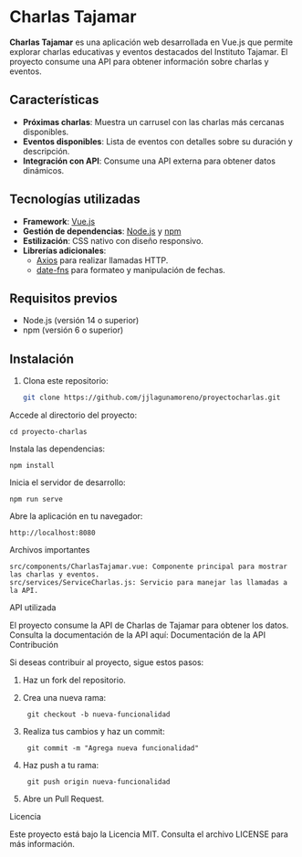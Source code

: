 # Charlas Tajamar

**Charlas Tajamar** es una aplicación web desarrollada en Vue.js que permite explorar charlas educativas y eventos destacados del Instituto Tajamar. El proyecto consume una API para obtener información sobre charlas y eventos.

## Características

- **Próximas charlas**: Muestra un carrusel con las charlas más cercanas disponibles.
- **Eventos disponibles**: Lista de eventos con detalles sobre su duración y descripción.
- **Integración con API**: Consume una API externa para obtener datos dinámicos.

## Tecnologías utilizadas

- **Framework**: [Vue.js](https://vuejs.org/)
- **Gestión de dependencias**: [Node.js](https://nodejs.org/) y [npm](https://www.npmjs.com/)
- **Estilización**: CSS nativo con diseño responsivo.
- **Librerías adicionales**:
  - [Axios](https://axios-http.com/) para realizar llamadas HTTP.
  - [date-fns](https://date-fns.org/) para formateo y manipulación de fechas.

## Requisitos previos

- Node.js (versión 14 o superior)
- npm (versión 6 o superior)

## Instalación

1. Clona este repositorio:
   ```bash
   git clone https://github.com/jjlagunamoreno/proyectocharlas.git

Accede al directorio del proyecto:

    cd proyecto-charlas

Instala las dependencias:

    npm install

Inicia el servidor de desarrollo:

    npm run serve

Abre la aplicación en tu navegador:

    http://localhost:8080

Archivos importantes

    src/components/CharlasTajamar.vue: Componente principal para mostrar las charlas y eventos.
    src/services/ServiceCharlas.js: Servicio para manejar las llamadas a la API.

API utilizada

El proyecto consume la API de Charlas de Tajamar para obtener los datos. Consulta la documentación de la API aquí: Documentación de la API
Contribución

Si deseas contribuir al proyecto, sigue estos pasos:

1) Haz un fork del repositorio.

2) Crea una nueva rama:

        git checkout -b nueva-funcionalidad

3) Realiza tus cambios y haz un commit:

        git commit -m "Agrega nueva funcionalidad"

4) Haz push a tu rama:

        git push origin nueva-funcionalidad

5) Abre un Pull Request.

Licencia

Este proyecto está bajo la Licencia MIT. Consulta el archivo LICENSE para más información.
